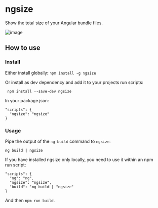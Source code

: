 # ngsize
Show the total size of your Angular bundle files.

![image](https://user-images.githubusercontent.com/2671139/30515379-b6e66eda-9b26-11e7-899e-36c8ceb9d6ab.png)

## How to use
### Install
Either install globally: `npm install -g ngsize`

Or install as dev dependency and add it to your projects run scripts:
```
 npm install --save-dev ngsize
```

In your package.json: 
```
"scripts": {
  "ngsize": "ngsize"
}
```

### Usage
Pipe the output of the `ng build` command to `ngsize`:
```
ng build | ngsize
```

If you have installed ngsize only locally, you need to use it within an npm run script:
```
"scripts": {
  "ng": "ng",
  "ngsize": "ngsize",
  "build": "ng build | "ngsize"
}
```

And then `npm run build`.
